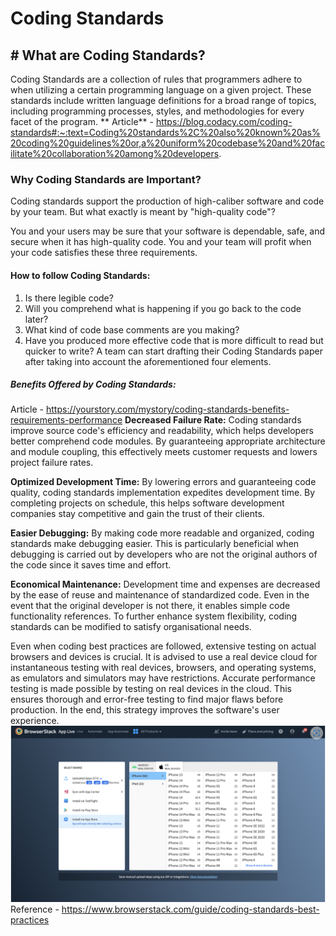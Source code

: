 # Coding Standards

## # What are Coding Standards? 
Coding Standards are a collection of rules that programmers adhere to when utilizing a certain programming language on a given project. These standards include written language definitions for a broad range of topics, including programming processes, styles, and methodologies for every facet of the program.
** Article** - https://blog.codacy.com/coding-standards#:~:text=Coding%20standards%2C%20also%20known%20as%20coding%20guidelines%20or,a%20uniform%20codebase%20and%20facilitate%20collaboration%20among%20developers. 

### Why Coding Standards are Important? 
Coding standards support the production of high-caliber software and code by your team. But what exactly is meant by "high-quality code"?

You and your users may be sure that your software is dependable, safe, and secure when it has high-quality code. You and your team will profit when your code satisfies these three requirements.

#### How to follow Coding Standards:
1. Is there legible code?
2. Will you comprehend what is happening if you go back to the code later?
3. What kind of code base comments are you making?
4. Have you produced more effective code that is more difficult to read but quicker to write?
A team can start drafting their Coding Standards paper after taking into account the aforementioned four elements.

##### Benefits Offered by Coding Standards: 
Article - https://yourstory.com/mystory/coding-standards-benefits-requirements-performance
**Decreased Failure Rate:** Coding standards improve source code's efficiency and readability, which helps developers better comprehend code modules. By guaranteeing appropriate architecture and module coupling, this effectively meets customer requests and lowers project failure rates.

**Optimized Development Time:** By lowering errors and guaranteeing code quality, coding standards implementation expedites development time. By completing projects on schedule, this helps software development companies stay competitive and gain the trust of their clients.

**Easier Debugging:** By making code more readable and organized, coding standards make debugging easier. This is particularly beneficial when debugging is carried out by developers who are not the original authors of the code since it saves time and effort.

**Economical Maintenance:** Development time and expenses are decreased by the ease of reuse and maintenance of standardized code. Even in the event that the original developer is not there, it enables simple code functionality references. To further enhance system flexibility, coding standards can be modified to satisfy organisational needs.

Even when coding best practices are followed, extensive testing on actual browsers and devices is crucial. It is advised to use a real device cloud for instantaneous testing with real devices, browsers, and operating systems, as emulators and simulators may have restrictions. Accurate performance testing is made possible by testing on real devices in the cloud. This ensures thorough and error-free testing to find major flaws before production. In the end, this strategy improves the software's user experience.
![alt text](<Screenshot 2024-03-18 222540.png>) 
Reference - https://www.browserstack.com/guide/coding-standards-best-practices 